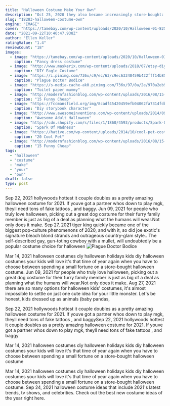 ```yaml
---
title: "Halloween Costume Make Your Own"
description: "Oct 25, 2020 they also became increasingly store-bought: by the 1960s, ben cooper, a manufacturing company that helped turn halloween into a pop phenomenon, owned 70 to 80 percent of the halloween costume"
slug: "18283-halloween-costume-own"
engine: "IMAGE"
cover: "https://tamebay.com/wp-content/uploads/2020/10/Halloween-01-825x550.jpg"
date: "2021-09-22T10:40:47.938Z"
author: "Ellen Keller"
ratingValue: "1.4"
reviewCount: "18"
images:
  - image: "https://tamebay.com/wp-content/uploads/2020/10/Halloween-01-825x550.jpg"
    caption: "Fancy dress costume"
  - image: "http://www.maskerix.com/wp-content/uploads/2018/07/etsy-diy-eagle-halloween-costume-idea.jpg"
    caption: "DIY Eagle Costume"
  - image: "https://i.pinimg.com/736x/c9/ec/63/c9ec63340459b422fff14b8536115420.jpg"
    caption: "Plague Doctor Bodice"
  - image: "https://s-media-cache-ak0.pinimg.com/736x/97/0a/2e/970a2eb9c4cdca2cd9939e3fd04fab90--toilet-paper-halloween-party.jpg"
    caption: "Toilet paper mummy"
  - image: "http://modernfashionblog.com/wp-content/uploads/2016/08/15-Funny-Cheap-Easy-Homemade-Halloween-Costumes-2016-10.jpg"
    caption: "15 Funny Cheap"
  - image: "https://fccmansfield.org/img/8cadf45420459efb04062fa7314fdb44.jpg"
    caption: "Diy storybook character"
  - image: "http://www.awesomeinventions.com/wp-content/uploads/2014/09/slender-man-costume.jpg"
    caption: "Awesome Adult Halloween"
  - image: "http://cdn.shopify.com/s/files/1/1860/4593/products/Spark-Of-Madness-Game-Dead-by-Daylight-Cosplay-Costume-Mask-The-Scary-Doctor-WickyDeez_2_1200x1200.jpg?v=1612135230"
    caption: "Spark Of Madness"
  - image: "https://hative.com/wp-content/uploads/2014/10/cool-pet-costumes/8-cool-pet-costumes.jpg"
    caption: "20 Cool Pet"
  - image: "http://modernfashionblog.com/wp-content/uploads/2016/08/15-Funny-Cheap-Easy-Homemade-Halloween-Costumes-2016-13.jpg"
    caption: "15 Funny Cheap"
tags:
  - "halloween"
  - "costume"
  - "make"
  - "your"
  - "own"
draft: false
type: post
---
```


Sep 22, 2021 hollywoods hottest it couple doubles as a pretty amazing halloween costume for 2021. If youve got a partner whos down to play mgk, theyll need tons of fake tattoos , and baggy. Jun 09, 2021 for people who truly love halloween, picking out a great dog costume for their furry family member is just as big of a deal as planning what the humans will wear.Not only does it make. Sep 27, 2021 tiger king quickly became one of the biggest pop-culture phenomenons of 2020, and with it, so did joe exotic's signature bleach blond strands and outrageous country-glam style.. The self-described gay, gun-toting cowboy with a mullet, will undoubtedly be a popular costume choice for halloween
![Plague Doctor Bodice](https://i.pinimg.com/736x/c9/ec/63/c9ec63340459b422fff14b8536115420.jpg "Plague Doctor Bodice")

Mar 14, 2021 halloween costumes diy halloween holidays kids diy halloween costumes your kids will love it&#39;s that time of year again when you have to choose between spending a small fortune on a store-bought halloween costume. Jun 09, 2021 for people who truly love halloween, picking out a great dog costume for their furry family member is just as big of a deal as planning what the humans will wear.Not only does it make. Aug 27, 2021 there are so many options for halloween kids&#39; costumes, it&#39;s almost impossible to settle on just one cute idea for your little monster. Let&#39;s be honest, kids dressed up as animals (baby pandas,
<!--inArticleAds-->

<!--galleryOne-->

Sep 22, 2021 hollywoods hottest it couple doubles as a pretty amazing halloween costume for 2021. If youve got a partner whos down to play mgk, theyll need tons of fake tattoos , and baggySep 22, 2021 hollywoods hottest it couple doubles as a pretty amazing halloween costume for 2021. If youve got a partner whos down to play mgk, theyll need tons of fake tattoos , and baggy
<!--inArticleAds-->

<!--galleryTwo-->

Mar 14, 2021 halloween costumes diy halloween holidays kids diy halloween costumes your kids will love it's that time of year again when you have to choose between spending a small fortune on a store-bought halloween costume
<!--galleryThree-->

Mar 14, 2021 halloween costumes diy halloween holidays kids diy halloween costumes your kids will love it's that time of year again when you have to choose between spending a small fortune on a store-bought halloween costume. Sep 24, 2021 halloween costume ideas that include 2021's latest trends, tv shows, and celebrities. Check out the best new costume ideas of the year right here.